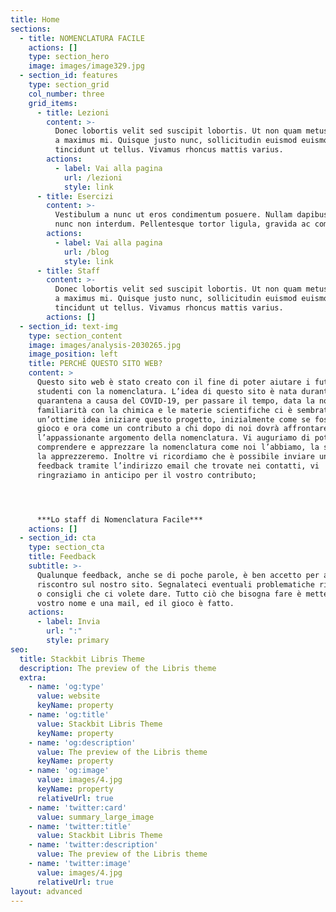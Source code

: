 ```yaml
---
title: Home
sections:
  - title: NOMENCLATURA FACILE
    actions: []
    type: section_hero
    image: images/image329.jpg
  - section_id: features
    type: section_grid
    col_number: three
    grid_items:
      - title: Lezioni
        content: >-
          Donec lobortis velit sed suscipit lobortis. Ut non quam metus. Nullam
          a maximus mi. Quisque justo nunc, sollicitudin euismod euismod at,
          tincidunt ut tellus. Vivamus rhoncus mattis varius.
        actions:
          - label: Vai alla pagina
            url: /lezioni
            style: link
      - title: Esercizi
        content: >-
          Vestibulum a nunc ut eros condimentum posuere. Nullam dapibus quis
          nunc non interdum. Pellentesque tortor ligula, gravida ac commodo eu.
        actions:
          - label: Vai alla pagina
            url: /blog
            style: link
      - title: Staff
        content: >-
          Donec lobortis velit sed suscipit lobortis. Ut non quam metus. Nullam
          a maximus mi. Quisque justo nunc, sollicitudin euismod euismod at,
          tincidunt ut tellus. Vivamus rhoncus mattis varius.
        actions: []
  - section_id: text-img
    type: section_content
    image: images/analysis-2030265.jpg
    image_position: left
    title: PERCHÉ QUESTO SITO WEB?
    content: >
      Questo sito web è stato creato con il fine di poter aiutare i futuri
      studenti con la nomenclatura. L’idea di questo sito è nata durante la
      quarantena a causa del COVID-19, per passare il tempo, data la nostra
      familiarità con la chimica e le materie scientifiche ci è sembrata
      un’ottime idea iniziare questo progetto, inizialmente come se fosse un
      gioco e ora come un contributo a chi dopo di noi dovrà affrontare
      l’appassionante argomento della nomenclatura. Vi auguriamo di poter
      comprendere e apprezzare la nomenclatura come noi l’abbiamo, la stiamo e
      la apprezzeremo. Inoltre vi ricordiamo che è possibile inviare una mail di
      feedback tramite l’indirizzo email che trovate nei contatti, vi
      ringraziamo in anticipo per il vostro contributo;




      ***Lo staff di Nomenclatura Facile***
    actions: []
  - section_id: cta
    type: section_cta
    title: Feedback
    subtitle: >-
      Qualunque feedback, anche se di poche parole, è ben accetto per avere un
      riscontro sul nostro sito. Segnalateci eventuali problematiche riscontrate
      o consigli che ci volete dare. Tutto ciò che bisogna fare è mettere il
      vostro nome e una mail, ed il gioco è fatto.
    actions:
      - label: Invia
        url: ":"
        style: primary
seo:
  title: Stackbit Libris Theme
  description: The preview of the Libris theme
  extra:
    - name: 'og:type'
      value: website
      keyName: property
    - name: 'og:title'
      value: Stackbit Libris Theme
      keyName: property
    - name: 'og:description'
      value: The preview of the Libris theme
      keyName: property
    - name: 'og:image'
      value: images/4.jpg
      keyName: property
      relativeUrl: true
    - name: 'twitter:card'
      value: summary_large_image
    - name: 'twitter:title'
      value: Stackbit Libris Theme
    - name: 'twitter:description'
      value: The preview of the Libris theme
    - name: 'twitter:image'
      value: images/4.jpg
      relativeUrl: true
layout: advanced
---
```

